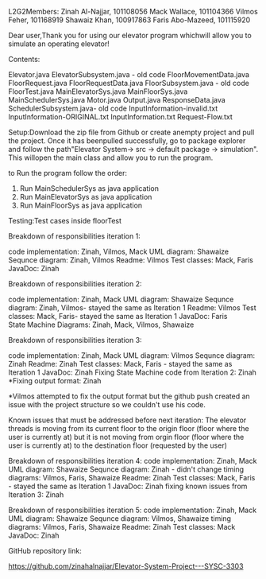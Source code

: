 L2G2Members:
Zinah Al-Najjar, 101108056
Mack Wallace, 101104366
Vilmos Feher, 101168919
Shawaiz Khan, 100917863
Faris Abo-Mazeed, 101115920

Dear user,Thank you for using our elevator program whichwill allow you to simulate an operating elevator!

Contents:

Elevator.java 
ElevatorSubsystem.java - old code 
FloorMovementData.java 
FloorRequest.java
FloorRequestData.java
FloorSubsystem.java - old code 
FloorTest.java
MainElevatorSys.java 
MainFloorSys.java
MainSchedulerSys.java
Motor.java
Output.java
ResponseData.java
SchedulerSubsystem.java- old code 
InputInformation-invalid.txt
InputInformation-ORIGINAL.txt
InputInformation.txt
Request-Flow.txt



Setup:Download the zip file from Github or create anempty project and pull the project. Once it has beenpulled successfully, go to package explorer and follow the path"Elevator System-> src -> default package -> simulation". This willopen the main class and allow you to run the program.

to Run the program follow the order: 

1) Run MainSchedulerSys as java application 
2) Run MainElevatorSys as java application 
3) Run MainFloorSys as java application 

Testing:Test cases inside floorTest

Breakdown of responsibilities iteration 1:

code implementation: Zinah, Vilmos, Mack 
UML diagram: Shawaize
Sequnce diagram: Zinah, Vilmos
Readme: Vilmos
Test classes: Mack, Faris 
JavaDoc: Zinah 


Breakdown of responsibilities iteration 2:

code implementation: Zinah, Mack 
UML diagram: Shawaize
Sequnce diagram: Zinah, Vilmos- stayed the same as Iteration 1 
Readme: Vilmos
Test classes: Mack, Faris- stayed the same as Iteration 1 
JavaDoc: Faris  
State Machine Diagrams: Zinah, Mack, Vilmos, Shawaize



Breakdown of responsibilities iteration 3:

code implementation: Zinah, Mack 
UML diagram: Vilmos 
Sequnce diagram: Zinah
Readme: Zinah 
Test classes: Mack, Faris - stayed the same as Iteration 1 
JavaDoc: Zinah 
Fixing State Machine code from Iteration 2: Zinah 
*Fixing output format: Zinah 

*Vilmos attempted to fix the output format but the github push created an issue with the project structure so we couldn't use his code. 

Known issues that must be addressed before next iteration: 
The elevator threads is moving from its current floor to the origin floor (floor where the user is currently at) but it is not moving from orgin floor (floor where the user is currently at) to the destination floor (requested by the user)

Breakdown of responsibilities iteration 4:
code implementation: Zinah, Mack 
UML diagram: Shawaize 
Sequnce diagram: Zinah -  didn't change 
timing diagrams: Vilmos, Faris, Shawaize
Readme: Zinah 
Test classes: Mack, Faris - stayed the same as Iteration 1 
JavaDoc: Zinah 
fixing known issues from Iteration 3: Zinah 

Breakdown of responsibilities iteration 5:
code implementation: Zinah, Mack 
UML diagram: Shawaize 
Sequnce diagram: Vilmos, Shawaize
timing diagrams: Vilmos, Faris, Shawaize
Readme: Zinah 
Test classes: Mack 
JavaDoc: Zinah 



GitHub repository link:

https://github.com/zinahalnajjar/Elevator-System-Project---SYSC-3303

